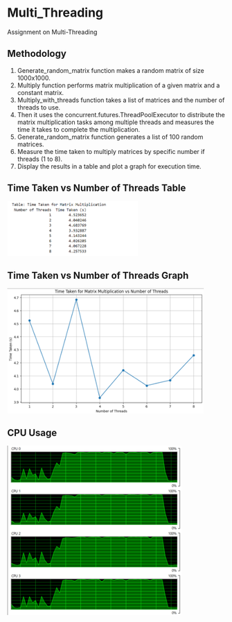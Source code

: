# Multi_Threading
Assignment on Multi-Threading

## Methodology
1. Generate_random_matrix function makes a random matrix of size 1000x1000.
2. Multiply function performs matrix multiplication of a given matrix and a constant matrix.
3. Multiply_with_threads function takes a list of matrices and the number of threads to use.
4. Then it uses the concurrent.futures.ThreadPoolExecutor to distribute the matrix multiplication tasks among multiple threads and measures the time it takes to complete the multiplication.
5. Generate_random_matrix function generates a list of 100 random matrices.
6. Measure the time taken to multiply matrices by specific number if threads (1 to 8).
7. Display the results in a table and plot a graph for execution time.

## Time Taken vs Number of Threads Table
<img src="time_vs_threads_table.PNG" width="60%" height="10%" >

## Time Taken vs Number of Threads Graph
<img src="time_vs_threads_graph.PNG" width="90%" height="80%">

## CPU Usage
<img src="cpu_usage.png" width="80%" height="80%">
